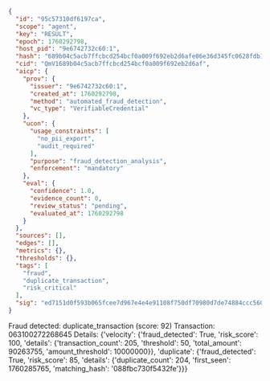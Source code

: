 ```json
{
  "id": "95c57310df6197ca",
  "scope": "agent",
  "key": "RESULT",
  "epoch": 1760292798,
  "host_pid": "9e6742732c60:1",
  "hash": "689b04c5acb7ffcbcd254bcf0a009f692eb2d6afe06e36d345fc0628fdb1a8e7",
  "cid": "QmV1689b04c5acb7ffcbcd254bcf0a009f692eb2d6af",
  "aicp": {
    "prov": {
      "issuer": "9e6742732c60:1",
      "created_at": 1760292798,
      "method": "automated_fraud_detection",
      "vc_type": "VerifiableCredential"
    },
    "ucon": {
      "usage_constraints": [
        "no_pii_export",
        "audit_required"
      ],
      "purpose": "fraud_detection_analysis",
      "enforcement": "mandatory"
    },
    "eval": {
      "confidence": 1.0,
      "evidence_count": 0,
      "review_status": "pending",
      "evaluated_at": 1760292798
    }
  },
  "sources": [],
  "edges": [],
  "metrics": {},
  "thresholds": {},
  "tags": [
    "fraud",
    "duplicate_transaction",
    "risk_critical"
  ],
  "sig": "ed7151d0f593b065fcee7d967e4e4e91108f750df70980d7de74884ccc560af9"
}
```

Fraud detected: duplicate_transaction (score: 92)
Transaction: 063100272268645
Details: {'velocity': {'fraud_detected': True, 'risk_score': 100, 'details': {'transaction_count': 205, 'threshold': 50, 'total_amount': 90263755, 'amount_threshold': 10000000}}, 'duplicate': {'fraud_detected': True, 'risk_score': 85, 'details': {'duplicate_count': 204, 'first_seen': 1760285765, 'matching_hash': '088fbc730f5432fe'}}}